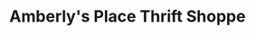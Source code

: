 ---
title: "Amberly's Place Thrift Shoppe"
url: /yuma/amberlys-place-thrift-shoppe/
shop: Gebrauchtwaren
---